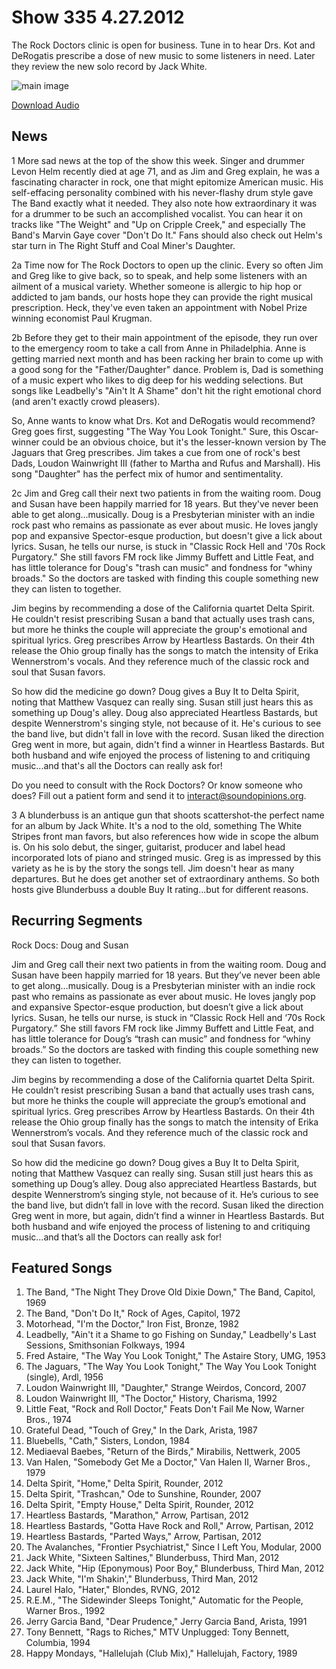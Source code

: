 # Show 335 4.27.2012
The Rock Doctors clinic is open for business. Tune in to hear Drs. Kot and DeRogatis prescribe a dose of new music to some listeners in need. Later they review the new solo record by Jack White.

![main image](http://www.soundopinions.org/images/rockdoctor.jpg)

[Download Audio](http://audio.soundopinions.org/streams/2012/04/so_20120427.m3u)

## News
1 More sad news at the top of the show this week. Singer and drummer Levon Helm recently died at age 71, and as Jim and Greg explain, he was a fascinating character in rock, one that might epitomize American music. His self-effacing personality combined with his never-flashy drum style gave The Band exactly what it needed. They also note how extraordinary it was for a drummer to be such an accomplished vocalist. You can hear it on tracks like "The Weight" and "Up on Cripple Creek," and especially The Band's Marvin Gaye cover "Don't Do It." Fans should also check out Helm's star turn in The Right Stuff and Coal Miner's Daughter.

2a Time now for The Rock Doctors to open up the clinic. Every so often Jim and Greg like to give back, so to speak, and help some listeners with an ailment of a musical variety. Whether someone is allergic to hip hop or addicted to jam bands, our hosts hope they can provide the right musical prescription. Heck, they've even taken an appointment with Nobel Prize winning economist Paul Krugman.

2b Before they get to their main appointment of the episode, they run over to the emergency room to take a call from Anne in Philadelphia. Anne is getting married next month and has been racking her brain to come up with a good song for the "Father/Daughter" dance. Problem is, Dad is something of a music expert who likes to dig deep for his wedding selections. But songs like Leadbelly's "Ain't It A Shame" don't hit the right emotional chord (and aren't exactly crowd pleasers).

So, Anne wants to know what Drs. Kot and DeRogatis would recommend? Greg goes first, suggesting "The Way You Look Tonight." Sure, this Oscar-winner could be an obvious choice, but it's the lesser-known version by The Jaguars that Greg prescribes. Jim takes a cue from one of rock's best Dads, Loudon Wainwright III (father to Martha and Rufus and Marshall). His song "Daughter" has the perfect mix of humor and sentimentality.

2c Jim and Greg call their next two patients in from the waiting room. Doug and Susan have been happily married for 18 years. But they've never been able to get along...musically. Doug is a Presbyterian minister with an indie rock past who remains as passionate as ever about music. He loves jangly pop and expansive Spector-esque production, but doesn't give a lick about lyrics. Susan, he tells our nurse, is stuck in "Classic Rock Hell and '70s Rock Purgatory." She still favors FM rock like Jimmy Buffett and Little Feat, and has little tolerance for Doug's "trash can music" and fondness for "whiny broads." So the doctors are tasked with finding this couple something new they can listen to together.

Jim begins by recommending a dose of the California quartet Delta Spirit. He couldn't resist prescribing Susan a band that actually uses trash cans, but more he thinks the couple will appreciate the group's emotional and spiritual lyrics. Greg prescribes Arrow by Heartless Bastards. On their 4th release the Ohio group finally has the songs to match the intensity of Erika Wennerstrom's vocals. And they reference much of the classic rock and soul that Susan favors.

So how did the medicine go down? Doug gives a Buy It to Delta Spirit, noting that Matthew Vasquez can really sing. Susan still just hears this as something up Doug's alley. Doug also appreciated Heartless Bastards, but despite Wennerstrom's singing style, not because of it. He's curious to see the band live, but didn't fall in love with the record. Susan liked the direction Greg went in more, but again, didn't find a winner in Heartless Bastards. But both husband and wife enjoyed the process of listening to and critiquing music...and that's all the Doctors can really ask for!

Do you need to consult with the Rock Doctors? Or know someone who does? Fill out a patient form and send it to interact@soundopinions.org.

3 A blunderbuss is an antique gun that shoots scattershot-the perfect name for an album by Jack White. It's a nod to the old, something The White Stripes front man favors, but also references how wide in scope the album is. On his solo debut, the singer, guitarist, producer and label head incorporated lots of piano and stringed music. Greg is as impressed by this variety as he is by the story the songs tell. Jim doesn't hear as many departures. But he does get another set of extraordinary anthems. So both hosts give Blunderbuss a double Buy It rating...but for different reasons.

## Recurring Segments
Rock Docs: Doug and Susan 

Jim and Greg call their next two patients in from the waiting room. Doug and Susan have been happily married for 18 years. But they’ve never been able to get along…musically. Doug is a Presbyterian minister with an indie rock past who remains as passionate as ever about music. He loves jangly pop and expansive Spector-esque production, but doesn’t give a lick about lyrics. Susan, he tells our nurse, is stuck in “Classic Rock Hell and ‘70s Rock Purgatory.” She still favors FM rock like Jimmy Buffett and Little Feat, and has little tolerance for Doug’s “trash can music” and fondness for “whiny broads.” So the doctors are tasked with finding this couple something new they can listen to together.

Jim begins by recommending a dose of the California quartet Delta Spirit. He couldn’t resist prescribing Susan a band that actually uses trash cans, but more he thinks the couple will appreciate the group’s emotional and spiritual lyrics. Greg prescribes Arrow by Heartless Bastards. On their 4th release the Ohio group finally has the songs to match the intensity of Erika Wennerstrom’s vocals. And they reference much of the classic rock and soul that Susan favors.

So how did the medicine go down? Doug gives a Buy It to Delta Spirit, noting that Matthew Vasquez can really sing. Susan still just hears this as something up Doug’s alley. Doug also appreciated Heartless Bastards, but despite Wennerstrom’s singing style, not because of it. He’s curious to see the band live, but didn’t fall in love with the record. Susan liked the direction Greg went in more, but again, didn’t find a winner in Heartless Bastards. But both husband and wife enjoyed the process of listening to and critiquing music…and that’s all the Doctors can really ask for!



## Featured Songs
1. The Band, "The Night They Drove Old Dixie Down," The Band, Capitol, 1969
2. The Band, "Don't Do It," Rock of Ages, Capitol, 1972
3. Motorhead, "I'm the Doctor," Iron Fist, Bronze, 1982
4. Leadbelly, "Ain't it a Shame to go Fishing on Sunday," Leadbelly's Last Sessions, Smithsonian Folkways, 1994
5. Fred Astaire, "The Way You Look Tonight," The Astaire Story, UMG, 1953
6. The Jaguars, "The Way You Look Tonight," The Way You Look Tonight (single), Ardl, 1956
7. Loudon Wainwright III, "Daughter," Strange Weirdos, Concord, 2007
8. Loudon Wainwright III, "The Doctor," History, Charisma, 1992
9. Little Feat, "Rock and Roll Doctor," Feats Don't Fail Me Now, Warner Bros., 1974
10. Grateful Dead, "Touch of Grey," In the Dark, Arista, 1987
11. Bluebells, "Cath," Sisters, London, 1984
12. Mediaeval Baebes, "Return of the Birds," Mirabilis, Nettwerk, 2005
13. Van Halen, "Somebody Get Me a Doctor," Van Halen II, Warner Bros., 1979
14. Delta Spirit, "Home," Delta Spirit, Rounder, 2012
15. Delta Spirit, "Trashcan," Ode to Sunshine, Rounder, 2007
16. Delta Spirit, "Empty House," Delta Spirit, Rounder, 2012
17. Heartless Bastards, "Marathon," Arrow, Partisan, 2012
18. Heartless Bastards, "Gotta Have Rock and Roll," Arrow, Partisan, 2012
19. Heartless Bastards, "Parted Ways," Arrow, Partisan, 2012
20. The Avalanches, "Frontier Psychiatrist," Since I Left You, Modular, 2000
21. Jack White, "Sixteen Saltines," Blunderbuss, Third Man, 2012
22. Jack White, "Hip (Eponymous) Poor Boy," Blunderbuss, Third Man, 2012
23. Jack White, "I'm Shakin'," Blunderbuss, Third Man, 2012
24. Laurel Halo, "Hater," Blondes, RVNG, 2012
25. R.E.M., "The Sidewinder Sleeps Tonight," Automatic for the People, Warner Bros., 1992
26. Jerry Garcia Band, "Dear Prudence," Jerry Garcia Band, Arista, 1991
27. Tony Bennett, "Rags to Riches," MTV Unplugged: Tony Bennett, Columbia, 1994
28. Happy Mondays, "Hallelujah (Club Mix)," Hallelujah, Factory, 1989
